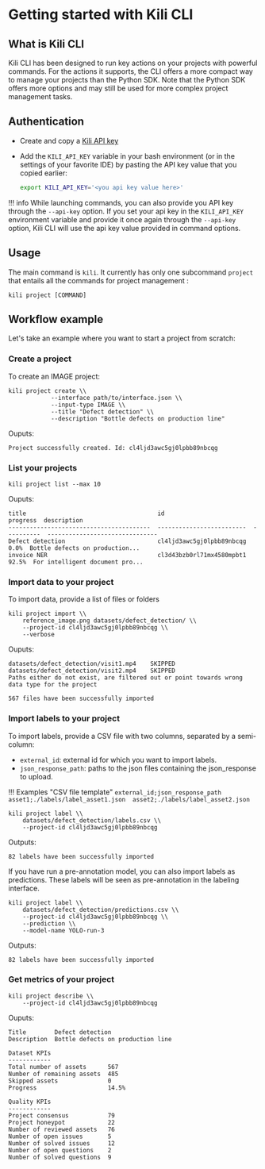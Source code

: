 # Getting started with Kili CLI

## What is Kili CLI

Kili CLI has been designed to run key actions on your projects with powerful commands.
For the actions it supports, the CLI offers a more compact way to manage your projects than the Python SDK. Note that the Python SDK offers more options and may still be used for more complex project management tasks.

## Authentication

- Create and copy a [Kili API key](https://docs.kili-technology.com/docs/creating-an-api-key)
- Add the `KILI_API_KEY` variable in your bash environment (or in the settings of your favorite IDE) by pasting the API key value that you copied earlier:

  ```bash
  export KILI_API_KEY='<you api key value here>'
  ```

!!! info
    While launching commands, you can also provide you API key through the `--api-key` option. If you set your api key in the `KILI_API_KEY` environment variable and provide it once again through the `--api-key` option, Kili CLI will use the api key value provided in command options.

## Usage

The main command is `kili`. It currently has only one subcommand `project` that entails all the commands for project management :

```
kili project [COMMAND]
```

## Workflow example

Let's take an example where you want to start a project from scratch:

### Create a project

To create an IMAGE project:

```
kili project create \\
            --interface path/to/interface.json \\
            --input-type IMAGE \\
            --title "Defect detection" \\
            --description "Bottle defects on production line"
```

Ouputs:

```
Project successfully created. Id: cl4ljd3awc5gj0lpbb89nbcqg
```

### List your projects

```
kili project list --max 10
```

Ouputs:

```
title                                     id                           progress  description
----------------------------------------  -------------------------  ----------  -------------------------------
Defect detection                          cl4ljd3awc5gj0lpbb89nbcqg        0.0%  Bottle defects on production...
invoice NER                               cl3d43bzb0rl71mx4580mpbt1       92.5%  For intelligent document pro...
```

### Import data to your project

To import data, provide a list of files or folders

```
kili project import \\
    reference_image.png datasets/defect_detection/ \\
    --project-id cl4ljd3awc5gj0lpbb89nbcqg \\
    --verbose
```

Ouputs:

```
datasets/defect_detection/visit1.mp4    SKIPPED
datasets/defect_detection/visit2.mp4    SKIPPED
Paths either do not exist, are filtered out or point towards wrong data type for the project

567 files have been successfully imported
```

### Import labels to your project

To import labels, provide a CSV file with two columns, separated by a semi-column:

- `external_id`: external id for which you want to import labels.
- `json_response_path`: paths to the json files containing the json_response to upload.

!!! Examples "CSV file template"
    ```
    external_id;json_response_path 
    asset1;./labels/label_asset1.json 
    asset2;./labels/label_asset2.json
    ```

```
kili project label \\
    datasets/defect_detection/labels.csv \\
    --project-id cl4ljd3awc5gj0lpbb89nbcqg
```

Outputs:

```
82 labels have been successfully imported
```

If you have run a pre-annotation model, you can also import labels as predictions. 
These labels will be seen as pre-annotation in the labeling interface.

```
kili project label \\
    datasets/defect_detection/predictions.csv \\
    --project-id cl4ljd3awc5gj0lpbb89nbcqg \\
    --prediction \\
    --model-name YOLO-run-3
```

Outputs:

```
82 labels have been successfully imported
```

### Get metrics of your project

```
kili project describe \\
    --project-id cl4ljd3awc5gj0lpbb89nbcqg
```

Ouputs:

```
Title        Defect detection
Description  Bottle defects on production line

Dataset KPIs
------------
Total number of assets      567
Number of remaining assets  485
Skipped assets              0
Progress                    14.5%

Quality KPIs
------------
Project consensus           79
Project honeypot            22
Number of reviewed assets   76
Number of open issues       5
Number of solved issues     12
Number of open questions    2
Number of solved questions  9
```
